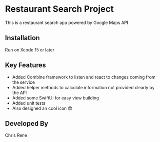 # Restaurant Search Project

This is a restaurant search app powered by Google Maps API

## Installation

Run on Xcode 15 or later

## Key Features
- Added Combine framework to listen and react to changes coming from the service
- Added helper methods to calculate information not provided clearly by the API
- Added some SwiftUI for easy view building
- Added unit tests
- Also designed an cool icon 😎

## Developed By
Chris Rene

